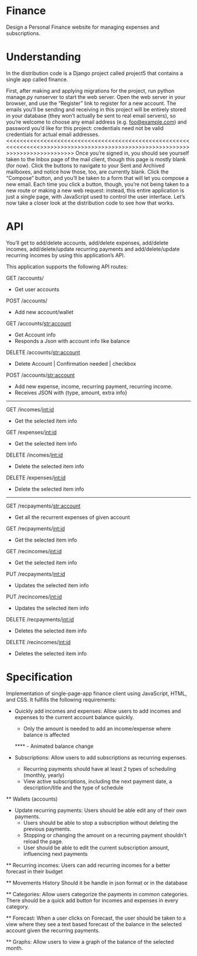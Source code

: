 # Finance
Design a Personal Finance website for managing expenses and subscriptions.

# Understanding
In the distribution code is a Django project called project5 that contains a single app called finance.

First, after making and applying migrations for the project, run python manage.py runserver to start the web server. Open the web server in your browser, and use the “Register” link to register for a new account. The emails you’ll be sending and receiving in this project will be entirely stored in your database (they won’t actually be sent to real email servers), so you’re welcome to choose any email address (e.g. foo@example.com) and password you’d like for this project: credentials need not be valid credentials for actual email addresses.
<<<<<<<<<<<<<<<<<<<<<<<<<<<<<<<<<<<<<<<<<<<<<<<<<<<<<<<<<<<<<<<<>>>>>>>>>>>>>>>>>>>>>>>>>>>>>>>>>>>>>>>>>>>>>>>>>>>>>>>>>>>>>>>>
Once you’re signed in, you should see yourself taken to the Inbox page of the mail client, though this page is mostly blank (for now). Click the buttons to navigate to your Sent and Archived mailboxes, and notice how those, too, are currently blank. Click the “Compose” button, and you’ll be taken to a form that will let you compose a new email. Each time you click a button, though, you’re not being taken to a new route or making a new web request: instead, this entire application is just a single page, with JavaScript used to control the user interface. Let’s now take a closer look at the distribution code to see how that works.

# API
You’ll get to add/delete accounts, add/delete expenses, add/delete incomes, add/delete/update recurring payments and add/delete/update recurring incomes by using this application’s API.

This application supports the following API routes:

GET /accounts/
- Get user accounts

POST /accounts/
- Add new account/wallet

GET /accounts/<str:account>
- Get Account info
- Responds a Json with account info like balance

DELETE /accounts/<str:account>
- Delete Account | Confirmation needed | checkbox

POST /accounts/<str:account>
- Add new expense, income, recurring payment, recurring income.
- Receives JSON with {type, amount, extra info}

------------------------------------------------------------------- 

GET /incomes/<int:id>
- Get the selected item info

GET /expenses/<int:id>
- Get the selected item info

DELETE /incomes/<int:id>
- Delete the selected item info

DELETE /expenses/<int:id>
- Delete the selected item info

---------------------------------------------------------------------
GET /recpayments/<str:account>
- Get all the recurrent expenses of given account

GET /recpayments/<int:id>
- Get the selected item info

GET /recincomes/<int:id>
- Get the selected item info

PUT /recpayments/<int:id>
- Updates the selected item info

PUT /recincomes/<int:id>
- Updates the selected item info

DELETE /recpayments/<int:id>
- Deletes the selected item info

DELETE /recincomes/<int:id>
- Deletes the selected item info



# Specification
Implementation of single-page-app finance client using JavaScript, HTML, and CSS. 
It fulfills the following requirements:

* Quickly add incomes and expenses: Allow users to add incomes and expenses to the current account balance quickly.
    - Only the amount is needed to add an income/expense where balance is affected

    **** - Animated balance change 
    <!-- https://css-tricks.com/animating-number-counters/#the-new-school-css-solution -->

* Subscriptions: Allow users to add subscriptions as recurring expenses.
    - Recurring payments should have at least 2 types of scheduling (monthly, yearly)
    - View active subscriptions, including the next payment date, a description/title and the type of schedule

** Wallets (accounts)

* Update recurring payments: Users should be able edit any of their own payments.
    - Users should be able to stop a subscription without deleting the previous payments.
    - Stopping or changing the amount on a recurring payment shouldn't reload the page.
    - User should be able to edit the current subscription amount, influencing next payments
  
** Recurring incomes: Users can add recurring incomes for a better forecast in their budget

** Movements History
    Should it be handle in json format or in the database

** Categories: Allow users categorize the payments in common categories.
    There should be a quick add button for incomes and expenses in every category.
    
** Forecast: When a user clicks on Forecast, the user should be taken to a view where they see a text based forecast of the balance
    in the selected account given the recurring payments.

** Graphs: Allow users to view a graph of the balance of the selected month.

